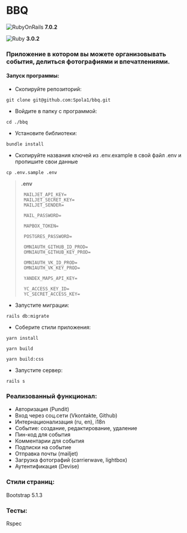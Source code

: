 # BBQ

![RubyOnRails](https://img.shields.io/badge/Ruby_on_Rails-CC0000?style=for-the-badge&logo=ruby-on-rails&logoColor=white)
**7.0.2**


![Ruby](https://img.shields.io/badge/Ruby-CC0000?style=for-the-badge&logo=ruby-on-rails&logoColor=white) 
**3.0.2**

### Приложение в котором вы можете организовывать события, делиться фотографиями и впечатлениями.


#### Запуск программы:

* Скопируйте репозиторий:

```
git clone git@github.com:Spola1/bbq.git
```

* Войдите в папку с программой:

```
cd ./bbq
```

* Установите библиотеки:

```
bundle install
```

* Cкопируйте названия ключей из .env.example в свой файл .env и пропишите свои данные

```
cp .env.sample .env
```

>__.env__
>```
>  MAILJET_API_KEY=
>  MAILJET_SECRET_KEY=
>  MAILJET_SENDER=
>
>  MAIL_PASSWORD=
>
>  MAPBOX_TOKEN=
>
>  POSTGRES_PASSWORD=
>
>  OMNIAUTH_GITHUB_ID_PROD=
>  OMNIAUTH_GITHUB_KEY_PROD=
>
>  OMNIAUTH_VK_ID_PROD=
>  OMNIAUTH_VK_KEY_PROD=
>
>  YANDEX_MAPS_API_KEY=
>
>  YC_ACCESS_KEY_ID=
>  YC_SECRET_ACCESS_KEY=
>```

* Запустите миграции:

```
rails db:migrate
```

* Соберите стили приложения:

```
yarn install
```

```
yarn build
```

```
yarn build:css
```

* Запустите сервер:

```
rails s
```


### Реализованный функционал:

- Авторизация (Pundit)
- Вход через соц.сети (Vkontakte, Github)
- Интернационализация (ru, en), i18n
- Событие: создание, редактирование, удаление
- Пин-код для события
- Комментарии для события
- Подписки на событие
- Отправка почты (mailjet)
- Загрузка фотографий (carrierwave, lightbox)
- Аутентификация (Devise)

### Стили страниц: 

Bootstrap 5.1.3

### Тесты:

Rspec
